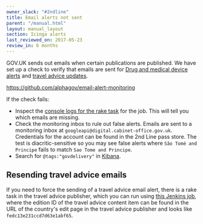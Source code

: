 ```yaml
---
owner_slack: "#2ndline"
title: Email alerts not sent
parent: "/manual.html"
layout: manual_layout
section: Icinga alerts
last_reviewed_on: 2017-05-23
review_in: 6 months
---
```


GOV.UK sends out emails when certain publications are published. We have
set up a check to verify that emails are sent for [Drug and medical device alerts](https://www.gov.uk/drug-device-alerts)
and [travel advice updates](https://www.gov.uk/foreign-travel-advice).

<https://github.com/alphagov/email-alert-monitoring>

If the check fails:

- Inspect the [console
logs for the rake task](https://deploy.publishing.service.gov.uk/job/email-alert-check)
for the job. This will tell you which emails are missing.
- Check the monitoring inbox to rule out false alerts. Emails are sent to a
monitoring inbox at `googleapi@digital.cabinet-office.gov.uk`. Credentials for the account can be found in the 2nd Line pass store. The test is
diacritic-sensitive so you may see false alerts where `São Tomé and Principe`
fails to match `Sao Tome and Principe`.
- Search for `@tags:"govdelivery"` in [Kibana][].

[Kibana]: https://kibana.publishing.service.gov.uk

## Resending travel advice emails

If you need to force the sending of a travel advice email alert, there
is a rake task in the travel advice publisher, which you can run using
[this Jenkins
job](https://deploy.staging.publishing.service.gov.uk/job/run-rake-task/parambuild/?TARGET_APPLICATION=travel-advice-publisher&MACHINE=backend-1.backend&RAKE_TASK=email_alerts:trigger%5BPUT_EDITION_ID_HERE%5D),
where the edition ID of the travel advice content item can be found in
the URL of the country's edit page in the travel advice publisher and
looks like `fedc13e231ccd7d63e1abf65`.
